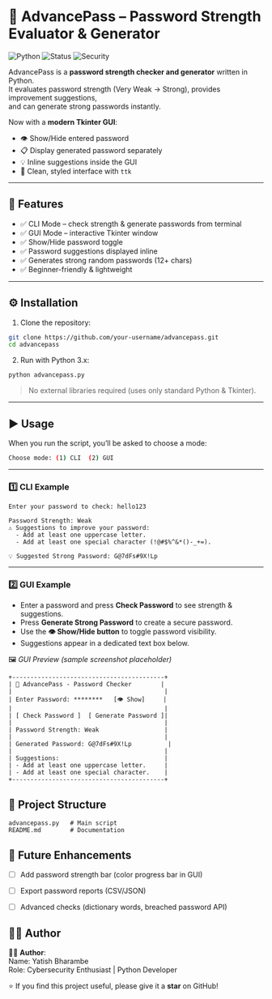 # 🔐 AdvancePass – Password Strength Evaluator & Generator

![Python](https://img.shields.io/badge/Python-3.x-blue?logo=python)
![Status](https://img.shields.io/badge/Status-Active-success)
![Security](https://img.shields.io/badge/Type-CLI%20%26%20GUI-orange)

AdvancePass is a **password strength checker and generator** written in Python.  
It evaluates password strength (Very Weak → Strong), provides improvement suggestions,  
and can generate strong passwords instantly.  

Now with a **modern Tkinter GUI**:  
- 👁️ Show/Hide entered password  
- 📋 Display generated password separately  
- 💡 Inline suggestions inside the GUI  
- 🎨 Clean, styled interface with `ttk`  

---

## 📌 Features
- ✅ CLI Mode – check strength & generate passwords from terminal  
- ✅ GUI Mode – interactive Tkinter window  
- ✅ Show/Hide password toggle  
- ✅ Password suggestions displayed inline  
- ✅ Generates strong random passwords (12+ chars)  
- ✅ Beginner-friendly & lightweight  

---

## ⚙️ Installation

1. Clone the repository:
```bash
git clone https://github.com/your-username/advancepass.git
cd advancepass
```

2. Run with Python 3.x:
```bash
python advancepass.py
```

> No external libraries required (uses only standard Python & Tkinter).

---

## ▶️ Usage

When you run the script, you’ll be asked to choose a mode:

```bash
Choose mode: (1) CLI  (2) GUI
```

---

### 1️⃣ CLI Example
```
Enter your password to check: hello123

Password Strength: Weak
⚠️ Suggestions to improve your password:
  - Add at least one uppercase letter.
  - Add at least one special character (!@#$%^&*()-_+=).

💡 Suggested Strong Password: G@7dFs#9X!Lp
```

---

### 2️⃣ GUI Example

- Enter a password and press **Check Password** to see strength & suggestions.  
- Press **Generate Strong Password** to create a secure password.  
- Use the **👁️ Show/Hide button** to toggle password visibility.  
- Suggestions appear in a dedicated text box below.  

🖼️ *GUI Preview (sample screenshot placeholder)*  
```
+------------------------------------------+
| 🔐 AdvancePass - Password Checker        |
|                                          |
| Enter Password: ********   [👁️ Show]     |
|                                          |
| [ Check Password ]  [ Generate Password ]|
|                                          |
| Password Strength: Weak                  |
|                                          |
| Generated Password: G@7dFs#9X!Lp          |
|                                          |
| Suggestions:                             |
| - Add at least one uppercase letter.     |
| - Add at least one special character.    |
+------------------------------------------+
```


## 📂 Project Structure
```
advancepass.py   # Main script
README.md        # Documentation
```



## 🎯 Future Enhancements
- [ ] Add password strength bar (color progress bar in GUI)  
- [ ] Export password reports (CSV/JSON)  
- [ ] Advanced checks (dictionary words, breached password API)  



## 👨‍💻 Author
👨‍💻 **Author**:  
Name: Yatish Bharambe  
Role: Cybersecurity Enthusiast | Python Developer  

⭐ If you find this project useful, please give it a **star** on GitHub!
